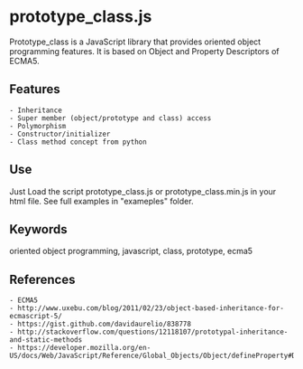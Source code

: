 prototype_class.js
==================

Prototype_class is a JavaScript library that provides oriented object programming features.
It is based on Object and Property Descriptors of ECMA5.

Features
--------

    - Inheritance
    - Super member (object/prototype and class) access
    - Polymorphism
    - Constructor/initializer
    - Class method concept from python
     
Use
---

Just Load the script prototype_class.js or prototype_class.min.js in your html file. See full examples in "exameples" folder.

Keywords
--------

oriented object programming, javascript, class, prototype, ecma5

References
----------

    - ECMA5
    - http://www.uxebu.com/blog/2011/02/23/object-based-inheritance-for-ecmascript-5/
    - https://gist.github.com/davidaurelio/838778
    - http://stackoverflow.com/questions/12118107/prototypal-inheritance-and-static-methods
    - https://developer.mozilla.org/en-US/docs/Web/JavaScript/Reference/Global_Objects/Object/defineProperty#Description
